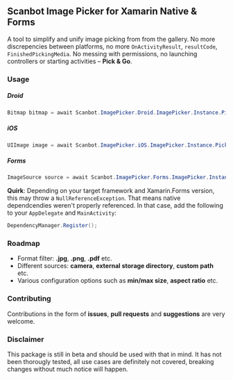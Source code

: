 ## Scanbot Image Picker for Xamarin Native & Forms

A tool to simplify and unify image picking from from the gallery. No more discrepencies between platforms, no more `OnActivityResult`, `resultCode`, `FinishedPickingMedia`. No messing with permissions, no launching controllers or starting activities – **Pick & Go**. 

### Usage

##### Droid

```cs
Bitmap bitmap = await Scanbot.ImagePicker.Droid.ImagePicker.Instance.Pick();
```

##### iOS

```cs
UIImage image = await Scanbot.ImagePicker.iOS.ImagePicker.Instance.Pick();
```

##### Forms

```c#
ImageSource source = await Scanbot.ImagePicker.Forms.ImagePicker.Instance.Pick();
```

**Quirk**: Depending on your target framework and Xamarin.Forms version, this may throw a `NullReferenceException`. That means native dependcendies weren't properly referenced. In that case, add the following to your `AppDelegate` and `MainActivity`:

```c#
DependencyManager.Register();
```

### Roadmap

* Format filter: **.jpg**, **.png**, **.pdf** etc.
* Different sources: **camera**, **external storage directory**, **custom path** etc.
* Various configuration options such as **min/max size**, **aspect ratio** etc.

### Contributing

Contributions in the form of **issues**, **pull requests** and **suggestions** are very welcome. 

### Disclaimer

This package is still in beta and should be used with that in mind. It has not been thorougly tested, all use cases are definitely not covered, breaking changes without much notice will happen.

